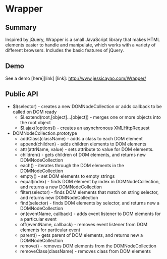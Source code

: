 # Wrapper

## Summary
Inspired by jQuery, Wrapper is a small JavaScript library that makes HTML elements easier to handle and manipulate, which works with a variety of different browsers. Includes the basic features of jQuery.

## Demo
See a demo [here][link]
[link]: http://www.jessicayao.com/Wrapper/


## Public API

* $l(selector) - creates a new DOMNodeCollection or adds callback to be called on DOM ready
  * $l.extend(root,[object]...[object]) - merges one or more objects into the root object
  * $l.ajax([options]) - creates an asynchronous XMLHttpRequest
* DOMNodeCollection.prototype
  * addClass(className) - adds a class to each DOM element
  * append(children) - adds children elements to DOM elements
  * attr(attrName, value) - sets attribute to value for DOM elements.
  * children() - gets children of DOM elements, and returns new DOMNodeCollection
  * each() - iterates through the DOM elements in the DOMNodeCollection
  * empty() - set DOM elements to empty strings
  * equal(index) - finds DOM element by index in DOMNodeCollection, and returns a new DOMNodeCollection
  * filter(selector) - finds DOM elements that match on string selector, and returns new DOMNodeCollection
  * find(selector) - finds DOM elements by selector, and returns new a  DOMNodeCollection
  * on(eventName, callback) - adds event listener to DOM elements for a  particular event
  * off(eventName, callback) - removes event listener from DOM elements for particular event
  * parent() - gets parent of DOM elements, and returns new a  DOMNodeCollection
  * remove() - removes DOM elements from the DOMNodeCollection
  * removeClass(className) - removes class from DOM elements
